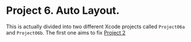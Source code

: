 
# Project 6. Auto Layout.

This is actually divided into two different Xcode projects called `Project06a` and `Project06b`. The first one aims to fix [Project 2](./../Project02)